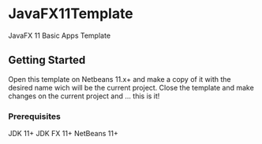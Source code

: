 # JavaFX11Template

JavaFX 11 Basic Apps Template

## Getting Started

Open this template on Netbeans 11.x+ and make a copy of it with the desired name wich will be the current project. 
Close the template and make changes on the current project and ... this is it!

### Prerequisites

JDK 11+
JDK FX 11+
NetBeans 11+

